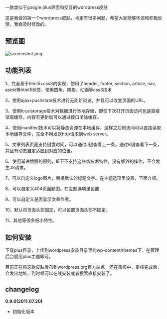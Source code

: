 一款类似于google plus界面和交互的wordpress皮肤

这是我做的第一个wordpress皮肤，肯定有很多问题，希望大家能够体谅和积极反馈，我会及时修改的。

## 预览图
![screenshot.png](http://www.welefen.com/wp-content/uploads/2011/07/screenshot.png "google plus for wordpress theme")
## 功能列表
1、完全基于html5+css3的实现，使用了header, footer, section, article, nav, aside等html5标签，使用圆角，阴影、动画等css3技术

2、使用ajax+pushstate技术进行无刷新浏览，并且可以改变页面的URL。

3、使用localstorage技术对数据进行本地存储，即使下次打开页面访问也是直接读取缓存。内容有更新后可以通过接口清除缓存。

4、使用manifest技术可以将静态资源在本地缓存，这样之后的访问可以直接读取本地缓存文件，完全不用发送http请求到web server。

5、文章列表页面支持键盘时间，可以通过J键查看上一条，通过K键查看下一条，并且有动态自定适应到对应的位置。

6、使用渐进增强的原则，IE下不支持这些新技术特性，没有额外的操作，不会发生JS请求。

7、可以自定义logo图片，替换默认的标题文字。在主题选项里设置，下面介绍。

8、可以自定义404页面题图。在主题选项里设置

9、可以自定义是否显示文章作者。

10、默认将页面头部固定，可以设置页面头部不固定。

11、其他等很多细小特性。

## 如何安装
下载plus目录，上传到wordpress安装目录里的wp-content/themes下，在管理后台启用plus主题即可。

目前正在将这款皮肤发布到wordpress.org官方站点，还在审核中，审核完成后，会发出地址，到时候可以在线安装或者搜索直接安装了。

## changelog

**0.9.0(2011.07.20)**

* 初始化版本


